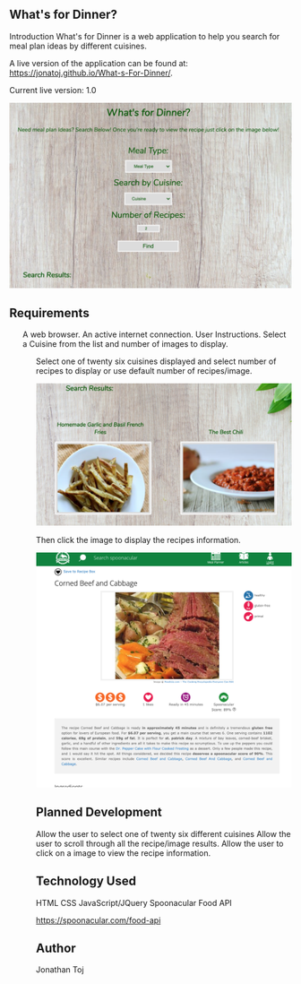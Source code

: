 ## What's for Dinner?

Introduction
What's for Dinner is a web application to help you search for meal plan ideas by different cuisines.

A live version of the application can be found at: https://jonatoj.github.io/What-s-For-Dinner/.

Current live version: 1.0

![Screenshot](main.png)


## Requirements
  <ul>A web browser.
An active internet connection.
User Instructions.
Select a Cuisine from the list and number of images to display.<ul>


Select one of twenty six cuisines displayed and select number of recipes to display
or use default number of recipes/image.


![Screenshot](results.png)


Then click the image to display the recipes information.


![Screenshot](recipe.png)


## Planned Development

Allow the user to select one of twenty six different cuisines
Allow the user to scroll through all the recipe/image results.
Allow the user to click on a image to view the recipe information.

## Technology Used

HTML
CSS
JavaScript/JQuery
Spoonacular Food API

https://spoonacular.com/food-api

## Author
Jonathan Toj
